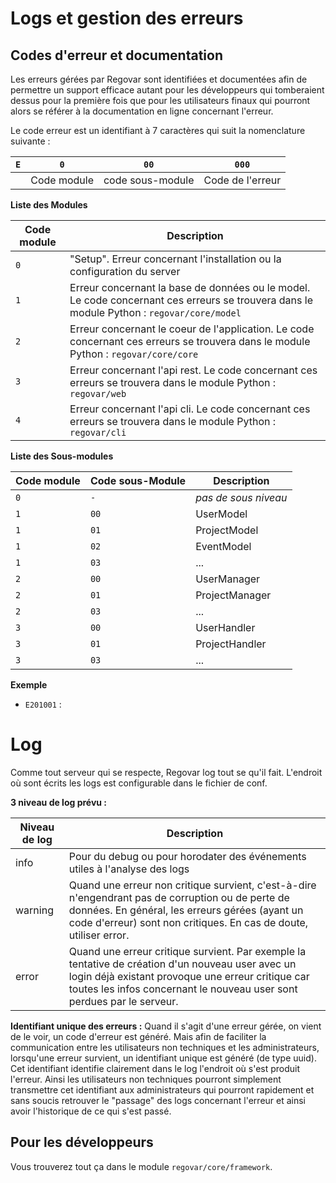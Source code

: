 Logs et gestion des erreurs
===========================

Codes d'erreur et documentation
-------------------------------
Les erreurs gérées par Regovar sont identifiées et documentées afin de permettre un support efficace autant pour les développeurs qui tomberaient dessus pour la première fois que pour les utilisateurs finaux qui pourront alors se référer à la documentation en ligne concernant l'erreur.

Le code erreur est un identifiant à 7 caractères qui suit la nomenclature suivante :

| `E` | `0` | `00` | `000` |
| --- | --- | ---- | ----- |
|| Code module| code sous-module |Code de l'erreur|


**Liste des Modules**

| Code module | Description |
|------|-------------|
|`0`| "Setup". Erreur concernant l'installation ou la configuration du server|
|`1`| Erreur concernant la base de données ou le model. Le code concernant ces erreurs se trouvera dans le module Python : `regovar/core/model` |
|`2`| Erreur concernant le coeur de l'application. Le code concernant ces erreurs se trouvera dans le module Python : `regovar/core/core` |
|`3`| Erreur concernant l'api rest. Le code concernant ces erreurs se trouvera dans le module Python : `regovar/web` |
|`4`| Erreur concernant l'api cli. Le code concernant ces erreurs se trouvera dans le module Python : `regovar/cli` |


**Liste des Sous-modules**

| Code module | Code sous-Module | Description |
|-------------|------------------|-------------|
|`0`| `-` | *pas de sous niveau* |
|`1`| `00` | UserModel |
|`1`| `01` | ProjectModel |
|`1`| `02` | EventModel |
|`1`| `03` | ... |
|`2`| `00` | UserManager |
|`2`| `01` | ProjectManager |
|`2`| `03` | ... |
|`3`| `00` | UserHandler |
|`3`| `01` | ProjectHandler |
|`3`| `03` | ... |


**Exemple** 
 * `E201001` : 


Log
===
Comme tout serveur qui se respecte, Regovar log tout se qu'il fait. L'endroit où sont écrits les logs est configurable dans le fichier de conf.

**3 niveau de log prévu :**

| Niveau de log | Description |
|------|-------------|
|info| Pour du debug ou pour horodater des événements utiles à l'analyse des logs|
|warning| Quand une erreur non critique survient, c'est-à-dire n'engendrant pas de corruption ou de perte de données. En général, les erreurs gérées (ayant un code d'erreur) sont non critiques. En cas de doute, utiliser error.
|error| Quand une erreur critique survient. Par exemple la tentative de création d'un nouveau user avec un login déjà existant provoque une erreur critique car toutes les infos concernant le nouveau user sont perdues par le serveur.|

**Identifiant unique des erreurs :**
Quand il s'agit d'une erreur gérée, on vient de le voir, un code d'erreur est généré. Mais afin de faciliter la communication entre les utilisateurs non techniques et les administrateurs, lorsqu'une erreur survient, un identifiant unique est généré (de type uuid). Cet identifiant identifie clairement dans le log l'endroit où s'est produit l'erreur. Ainsi les utilisateurs non techniques pourront simplement transmettre cet identifiant aux administrateurs qui pourront rapidement et sans soucis retrouver le "passage" des logs concernant l'erreur et ainsi avoir l'historique de ce qui s'est passé.


Pour les développeurs
---------------------
Vous trouverez tout ça dans le module `regovar/core/framework`.







